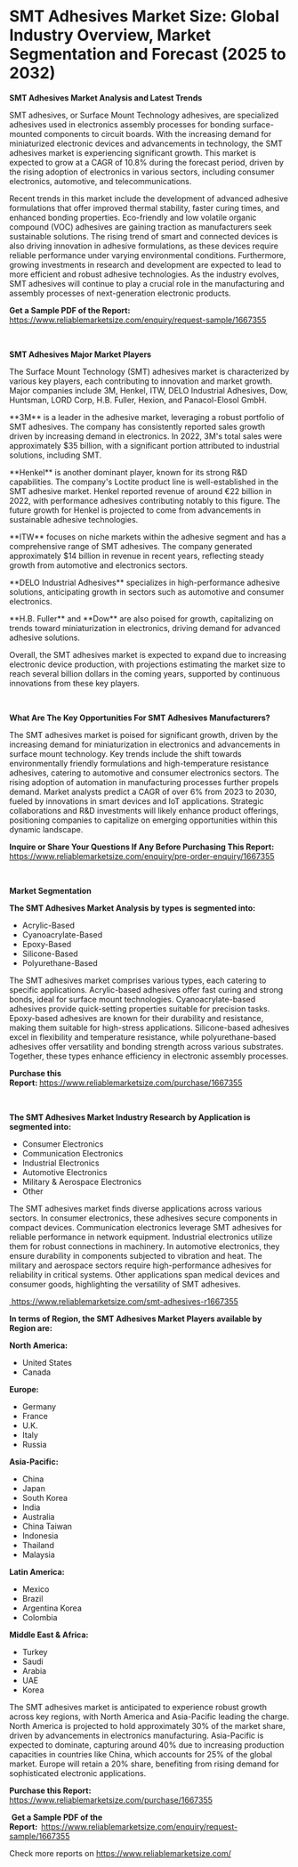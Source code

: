 <p><h1>SMT Adhesives Market Size: Global Industry Overview, Market Segmentation and Forecast (2025 to 2032)</h1></p><p><strong>SMT Adhesives Market Analysis and Latest Trends</strong></p>
<p><p>SMT adhesives, or Surface Mount Technology adhesives, are specialized adhesives used in electronics assembly processes for bonding surface-mounted components to circuit boards. With the increasing demand for miniaturized electronic devices and advancements in technology, the SMT adhesives market is experiencing significant growth. This market is expected to grow at a CAGR of 10.8% during the forecast period, driven by the rising adoption of electronics in various sectors, including consumer electronics, automotive, and telecommunications.</p><p>Recent trends in this market include the development of advanced adhesive formulations that offer improved thermal stability, faster curing times, and enhanced bonding properties. Eco-friendly and low volatile organic compound (VOC) adhesives are gaining traction as manufacturers seek sustainable solutions. The rising trend of smart and connected devices is also driving innovation in adhesive formulations, as these devices require reliable performance under varying environmental conditions. Furthermore, growing investments in research and development are expected to lead to more efficient and robust adhesive technologies. As the industry evolves, SMT adhesives will continue to play a crucial role in the manufacturing and assembly processes of next-generation electronic products.</p></p>
<p><strong>Get a Sample PDF of the Report:&nbsp;</strong> <a href="https://www.reliablemarketsize.com/enquiry/request-sample/1667355?utm_campaign=2005&utm_medium=2&utm_source=Github&utm_content=ia&utm_term=30012025&utm_id=smt-adhesives">https://www.reliablemarketsize.com/enquiry/request-sample/1667355</a></p>
<p>&nbsp;</p>
<p><strong>SMT Adhesives Major Market Players</strong></p>
<p><p>The Surface Mount Technology (SMT) adhesives market is characterized by various key players, each contributing to innovation and market growth. Major companies include 3M, Henkel, ITW, DELO Industrial Adhesives, Dow, Huntsman, LORD Corp, H.B. Fuller, Hexion, and Panacol-Elosol GmbH.</p><p>**3M** is a leader in the adhesive market, leveraging a robust portfolio of SMT adhesives. The company has consistently reported sales growth driven by increasing demand in electronics. In 2022, 3M's total sales were approximately $35 billion, with a significant portion attributed to industrial solutions, including SMT.</p><p>**Henkel** is another dominant player, known for its strong R&D capabilities. The company's Loctite product line is well-established in the SMT adhesive market. Henkel reported revenue of around €22 billion in 2022, with performance adhesives contributing notably to this figure. The future growth for Henkel is projected to come from advancements in sustainable adhesive technologies.</p><p>**ITW** focuses on niche markets within the adhesive segment and has a comprehensive range of SMT adhesives. The company generated approximately $14 billion in revenue in recent years, reflecting steady growth from automotive and electronics sectors.</p><p>**DELO Industrial Adhesives** specializes in high-performance adhesive solutions, anticipating growth in sectors such as automotive and consumer electronics. </p><p>**H.B. Fuller** and **Dow** are also poised for growth, capitalizing on trends toward miniaturization in electronics, driving demand for advanced adhesive solutions.</p><p>Overall, the SMT adhesives market is expected to expand due to increasing electronic device production, with projections estimating the market size to reach several billion dollars in the coming years, supported by continuous innovations from these key players.</p></p>
<p>&nbsp;</p>
<p><strong>What Are The Key Opportunities For SMT Adhesives Manufacturers?</strong></p>
<p><p>The SMT adhesives market is poised for significant growth, driven by the increasing demand for miniaturization in electronics and advancements in surface mount technology. Key trends include the shift towards environmentally friendly formulations and high-temperature resistance adhesives, catering to automotive and consumer electronics sectors. The rising adoption of automation in manufacturing processes further propels demand. Market analysts predict a CAGR of over 6% from 2023 to 2030, fueled by innovations in smart devices and IoT applications. Strategic collaborations and R&D investments will likely enhance product offerings, positioning companies to capitalize on emerging opportunities within this dynamic landscape.</p></p>
<p><strong>Inquire or Share Your Questions If Any Before Purchasing This Report:</strong> <a href="https://www.reliablemarketsize.com/enquiry/pre-order-enquiry/1667355?utm_campaign=2005&utm_medium=2&utm_source=Github&utm_content=ia&utm_term=30012025&utm_id=smt-adhesives">https://www.reliablemarketsize.com/enquiry/pre-order-enquiry/1667355</a></p>
<p>&nbsp;</p>
<p><strong>Market Segmentation</strong></p>
<p><strong>The SMT Adhesives Market Analysis by types is segmented into:</strong></p>
<p><ul><li>Acrylic-Based</li><li>Cyanoacrylate-Based</li><li>Epoxy-Based</li><li>Silicone-Based</li><li>Polyurethane-Based</li></ul></p>
<p><p>The SMT adhesives market comprises various types, each catering to specific applications. Acrylic-based adhesives offer fast curing and strong bonds, ideal for surface mount technologies. Cyanoacrylate-based adhesives provide quick-setting properties suitable for precision tasks. Epoxy-based adhesives are known for their durability and resistance, making them suitable for high-stress applications. Silicone-based adhesives excel in flexibility and temperature resistance, while polyurethane-based adhesives offer versatility and bonding strength across various substrates. Together, these types enhance efficiency in electronic assembly processes.</p></p>
<p><strong>Purchase this Report:&nbsp;</strong><a href="https://www.reliablemarketsize.com/purchase/1667355?utm_campaign=2005&utm_medium=2&utm_source=Github&utm_content=ia&utm_term=30012025&utm_id=smt-adhesives">https://www.reliablemarketsize.com/purchase/1667355</a></p>
<p>&nbsp;</p>
<p><strong>The SMT Adhesives Market Industry Research by Application is segmented into:</strong></p>
<p><ul><li>Consumer Electronics</li><li>Communication Electronics</li><li>Industrial Electronics</li><li>Automotive Electronics</li><li>Military & Aerospace Electronics</li><li>Other</li></ul></p>
<p><p>The SMT adhesives market finds diverse applications across various sectors. In consumer electronics, these adhesives secure components in compact devices. Communication electronics leverage SMT adhesives for reliable performance in network equipment. Industrial electronics utilize them for robust connections in machinery. In automotive electronics, they ensure durability in components subjected to vibration and heat. The military and aerospace sectors require high-performance adhesives for reliability in critical systems. Other applications span medical devices and consumer goods, highlighting the versatility of SMT adhesives.</p></p>
<p><a href="https://www.reliablemarketsize.com/smt-adhesives-r1667355?utm_campaign=2005&utm_medium=2&utm_source=Github&utm_content=ia&utm_term=30012025&utm_id=smt-adhesives">&nbsp;https://www.reliablemarketsize.com/smt-adhesives-r1667355</a></p>
<p><strong>In terms of Region, the SMT Adhesives Market Players available by Region are:</strong></p>
<p>
    <p> <strong> North America: </strong>
        <ul>
            <li>United States</li>
            <li>Canada</li>
        </ul>
        </p> 
    <p> <strong> Europe: </strong>
        <ul>
            <li>Germany</li>
            <li>France</li>
            <li>U.K.</li>
            <li>Italy</li>
            <li>Russia</li>
        </ul>
        </p> 
    <p> <strong> Asia-Pacific: </strong>
        <ul>
            <li>China</li>
            <li>Japan</li>
            <li>South Korea</li>
            <li>India</li>
            <li>Australia</li>
            <li>China Taiwan</li>
            <li>Indonesia</li>
            <li>Thailand</li>
            <li>Malaysia</li>
        </ul>
        </p> 
    <p> <strong> Latin America: </strong>
        <ul>
            <li>Mexico</li>
            <li>Brazil</li>
            <li>Argentina Korea</li>
            <li>Colombia</li>
        </ul>
        </p> 
    <p> <strong> Middle East & Africa: </strong>
        <ul>
            <li>Turkey</li>
            <li>Saudi</li>
            <li>Arabia</li>
            <li>UAE</li>
            <li>Korea</li>
        </ul>
    </p>
    </p>
<p><p>The SMT adhesives market is anticipated to experience robust growth across key regions, with North America and Asia-Pacific leading the charge. North America is projected to hold approximately 30% of the market share, driven by advancements in electronics manufacturing. Asia-Pacific is expected to dominate, capturing around 40% due to increasing production capacities in countries like China, which accounts for 25% of the global market. Europe will retain a 20% share, benefiting from rising demand for sophisticated electronic applications.</p></p>
<p><strong>Purchase this Report: </strong><a href="https://www.reliablemarketsize.com/purchase/1667355?utm_campaign=2005&utm_medium=2&utm_source=Github&utm_content=ia&utm_term=30012025&utm_id=smt-adhesives">https://www.reliablemarketsize.com/purchase/1667355</a></p>
<p>&nbsp;<strong>Get a Sample PDF of the Report:&nbsp;&nbsp;</strong><a href="https://www.reliablemarketsize.com/enquiry/request-sample/1667355?utm_campaign=2005&utm_medium=2&utm_source=Github&utm_content=ia&utm_term=30012025&utm_id=smt-adhesives">https://www.reliablemarketsize.com/enquiry/request-sample/1667355</a></p>
<p><strong></strong></p>
<p>Check more reports on <a href="https://www.reliablemarketsize.com/?utm_campaign=2005&utm_medium=2&utm_source=Github&utm_content=ia&utm_term=30012025&utm_id=smt-adhesives">https://www.reliablemarketsize.com/</a></p>
